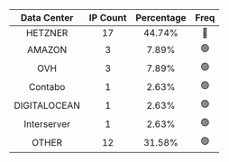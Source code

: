 | Data Center | IP Count | Percentage | Freq |
|:------------:|:--------:|:-----------:|:-----:|
| HETZNER | 17 | 44.74% | 🔴 |
| AMAZON | 3 | 7.89% | 🟢 |
| OVH | 3 | 7.89% | 🟢 |
| Contabo | 1 | 2.63% | 🟢 |
| DIGITALOCEAN | 1 | 2.63% | 🟢 |
| Interserver | 1 | 2.63% | 🟢 |
| OTHER | 12 | 31.58% | 🟢 |